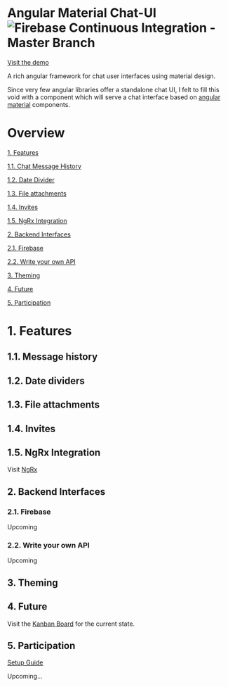 # Angular Material Chat-UI ![Firebase Continuous Integration - Master Branch](https://github.com/PMatthaei/angular-material-chat-ui/workflows/Firebase%20Continuous%20Integration/badge.svg?branch=master)

[Visit the demo](https://angular-chat-ui.firebaseapp.com)

A rich angular framework for chat user interfaces using material design.

Since very few angular libraries offer a standalone chat UI, I felt to fill this void with a component which will serve a chat interface based on [angular material](https://material.angular.io/) components. 
# Overview

[1. Features](#features)

[1.1. Chat Message History](#chat-message-history)

[1.2. Date Divider](#date-divider)

[1.3. File attachments](#file-attachments)

[1.4. Invites](#invites)

[1.5. NgRx Integration](#nrgx)


[2. Backend Interfaces](#backend)

[2.1. Firebase](#firebase)

[2.2. Write your own API](#api)


[3. Theming](#theming)

[4. Future](#future)

[5. Participation](#participation)

# 1. Features <a name="features"></a>

## 1.1. Message history <a name="chat-message-history"></a>

## 1.2. Date dividers <a name="date-divider"></a>

## 1.3. File attachments <a name="file-attachments"></a>

## 1.4. Invites <a name="invites"></a>

## 1.5. NgRx Integration <a name="nrgx"></a>

Visit [NgRx](https://ngrx.io/)

## 2. Backend Interfaces <a name="backend"></a>

### 2.1. Firebase <a name="firebase"></a>

Upcoming

### 2.2. Write your own API  <a name="api"></a>

Upcoming

## 3. Theming <a name="theming"></a>

## 4. Future <a name="future"></a>

Visit the [Kanban Board](https://github.com/PMatthaei/angular-material-chat-ui/projects/1) for the current state.

## 5. Participation <a name="participation"></a>

[Setup Guide](https://github.com/PMatthaei/angular-material-chat-ui/blob/master/DEVELOPING.md)

Upcoming...
